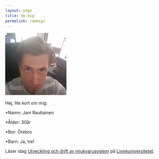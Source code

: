 ```yaml
---
layout: page
title: Om mig
permalink: /ommig/
---
```


![alt tag](/pics/jag.png)

Hej,
lite kort om mig:

*Namn: Jani Rautiainen

*Ålder: 30år

*Bor: Örebro

*Barn: Ja, tre!

Läser idag <a href="https://lnu.se/program/ngudm/20162/61016/">Utveckling och drift av mjukvarusystem</a> på <a href="https://lnu.se/">Linnéuniversitetet</a>. 
